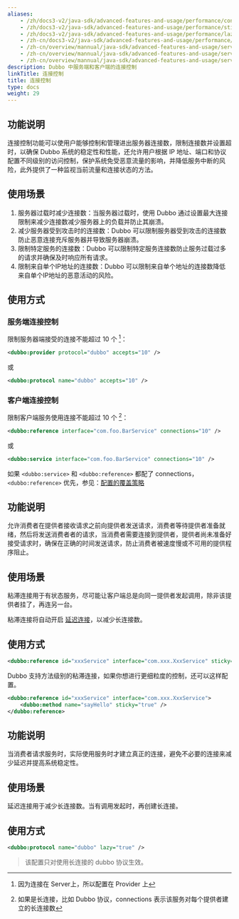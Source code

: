 ```yaml
---
aliases:
    - /zh/docs3-v2/java-sdk/advanced-features-and-usage/performance/config-connections/
    - /zh/docs3-v2/java-sdk/advanced-features-and-usage/performance/stickiness/
    - /zh/docs3-v2/java-sdk/advanced-features-and-usage/performance/lazy-connect/
    - /zh-cn/docs3-v2/java-sdk/advanced-features-and-usage/performance/config-connections/
    - /zh-cn/overview/mannual/java-sdk/advanced-features-and-usage/service/stickiness/
    - /zh-cn/overview/mannual/java-sdk/advanced-features-and-usage/service/lazy-connect/
    - /zh-cn/overview/mannual/java-sdk/advanced-features-and-usage/service/config-connections/
description: Dubbo 中服务端和客户端的连接控制
linkTitle: 连接控制
title: 连接控制
type: docs
weight: 29
---
```






## 功能说明
连接控制功能可以使用户能够控制和管理进出服务器连接数，限制连接数并设置超时，以确保 Dubbo 系统的稳定性和性能，还允许用户根据 IP 地址、端口和协议配置不同级别的访问控制，保护系统免受恶意流量的影响，并降低服务中断的风险，此外提供了一种监视当前流量和连接状态的方法。

## 使用场景
1. 服务器过载时减少连接数：当服务器过载时，使用 Dubbo 通过设置最大连接限制来减少连接数减少服务器上的负载并防止其崩溃。
2. 减少服务器受到攻击时的连接数：Dubbo 可以限制服务器受到攻击的连接数防止恶意连接充斥服务器并导致服务器崩溃。
3. 限制特定服务的连接数：Dubbo 可以限制特定服务连接数防止服务过载过多的请求并确保及时响应所有请求。
4. 限制来自单个IP地址的连接数：Dubbo 可以限制来自单个地址的连接数降低来自单个IP地址的恶意活动的风险。

## 使用方式
### 服务端连接控制

限制服务器端接受的连接不能超过 10 个 [^1]：

```xml
<dubbo:provider protocol="dubbo" accepts="10" />
```

或

```xml
<dubbo:protocol name="dubbo" accepts="10" />
```

### 客户端连接控制

限制客户端服务使用连接不能超过 10 个 [^2]：

```xml
<dubbo:reference interface="com.foo.BarService" connections="10" />
```

或

```xml
<dubbo:service interface="com.foo.BarService" connections="10" />
```

如果 `<dubbo:service>` 和 `<dubbo:reference>` 都配了 connections，`<dubbo:reference>` 优先，参见：[配置的覆盖策略](../../../reference-manual/config/principle/)

[^1]: 因为连接在 Server上，所以配置在 Provider 上
[^2]: 如果是长连接，比如 Dubbo 协议，connections 表示该服务对每个提供者建立的长连接数




## 功能说明
允许消费者在提供者接收请求之前向提供者发送请求，消费者等待提供者准备就绪，然后将发送消费者者的请求，当消费者需要连接到提供者，提供者尚未准备好接受请求时，确保在正确的时间发送请求，防止消费者被速度慢或不可用的提供程序阻止。

## 使用场景
粘滞连接用于有状态服务，尽可能让客户端总是向同一提供者发起调用，除非该提供者挂了，再连另一台。

粘滞连接将自动开启 [延迟连接](../lazy-connect)，以减少长连接数。

## 使用方式
```xml
<dubbo:reference id="xxxService" interface="com.xxx.XxxService" sticky="true" />
```

Dubbo 支持方法级别的粘滞连接，如果你想进行更细粒度的控制，还可以这样配置。

```xml
<dubbo:reference id="xxxService" interface="com.xxx.XxxService">
    <dubbo:method name="sayHello" sticky="true" />
</dubbo:reference>
```





## 功能说明
当消费者请求服务时，实际使用服务时才建立真正的连接，避免不必要的连接来减少延迟并提高系统稳定性。

## 使用场景
延迟连接用于减少长连接数。当有调用发起时，再创建长连接。

## 使用方式
```xml
<dubbo:protocol name="dubbo" lazy="true" />
```

> 该配置只对使用长连接的 dubbo 协议生效。